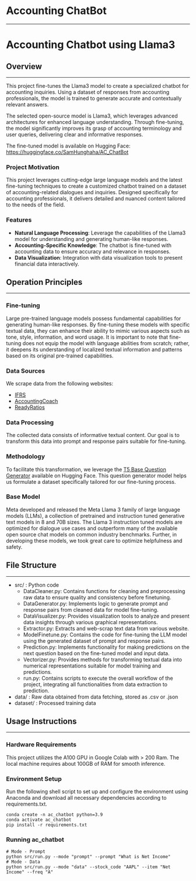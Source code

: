 # Accounting ChatBot
---

# Accounting Chatbot using Llama3

## Overview
---
This project fine-tunes the Llama3 model to create a specialized chatbot for accounting inquiries. Using a dataset of responses from accounting professionals, the model is trained to generate accurate and contextually relevant answers.

The selected open-source model is Llama3, which leverages advanced architectures for enhanced language understanding. Through fine-tuning, the model significantly improves its grasp of accounting terminology and user queries, delivering clear and informative responses.

The fine-tuned model is available on Hugging Face: https://huggingface.co/SamHunghaha/AC_ChatBot
### Project Motivation
This project leverages cutting-edge large language models and the latest fine-tuning techniques to create a customized chatbot trained on a dataset of accounting-related dialogues and inquiries. Designed specifically for accounting professionals, it delivers detailed and nuanced content tailored to the needs of the field.

### Features

- **Natural Language Processing**: Leverage the capabilities of the Llama3 model for understanding and generating human-like responses.
- **Accounting-Specific Knowledge**: The chatbot is fine-tuned with accounting data to ensure accuracy and relevance in responses.
- **Data Visualization**: Integration with data visualization tools to present financial data interactively.

## Operation Principles
---

### Fine-tuning
Large pre-trained language models possess fundamental capabilities for generating human-like responses. By fine-tuning these models with specific textual data, they can enhance their ability to mimic various aspects such as tone, style, information, and word usage. It is important to note that fine-tuning does not equip the model with language abilities from scratch; rather, it deepens its understanding of localized textual information and patterns based on its original pre-trained capabilities.

### Data Sources

We scrape data from the following websites:

- [IFRS](https://www.ifrs.org/)
- [AccountingCoach](https://www.accountingcoach.com/)
- [ReadyRatios](https://www.readyratios.com/)

### Data Processing

The collected data consists of informative textual content. Our goal is to transform this data into prompt and response pairs suitable for fine-tuning.

### Methodology

To facilitate this transformation, we leverage the [T5 Base Question Generator](https://huggingface.co/iarfmoose/t5-base-question-generator) available on Hugging Face. This question generator model helps us formulate a dataset specifically tailored for our fine-tuning process.

### Base Model
Meta developed and released the Meta Llama 3 family of large language models (LLMs), a collection of pretrained and instruction tuned generative text models in 8 and 70B sizes. The Llama 3 instruction tuned models are optimized for dialogue use cases and outperform many of the available open source chat models on common industry benchmarks. Further, in developing these models, we took great care to optimize helpfulness and safety.

## File Structure
---
- src/ : Python code
    - DataCleaner.py: Contains functions for cleaning and preprocessing raw data to ensure quality and consistency before finetuning.
    - DataGenerator.py: Implements logic to generate prompt and response pairs from cleaned data for model fine-tuning.
    - DataVisualizer.py: Provides visualization tools to analyze and present data insights through various graphical representations.
    - Extractor.py: Extracts and web-scrap text data from various website.
    - ModelFinetune.py: Contains the code for fine-tuning the LLM model using the generated dataset of prompt and response pairs.
    - Prediction.py: Implements functionality for making predictions on the next question based on the fine-tuned model and input data.
    - Vectorizer.py: Provides methods for transforming textual data into numerical representations suitable for model training and predictions.
    - run.py: Contains scripts to execute the overall workflow of the project, integrating all functionalities from data extraction to prediction.
- data/ : Raw data obtained from data fetching, stored as .csv or .json
- dataset/ : Processed training data

## Usage Instructions
--- 
### Hardware Requirements
This project utilizes the A100 GPU in Google Colab with > 200 Ram. The local machine requires about 100GB of RAM for smooth inference.

### Environment Setup
Run the following shell script to set up and configure the environment using Anaconda and download all necessary dependencies according to requirements.txt.

```
conda create -n ac_chatbot python=3.9
conda activate ac_chatbot
pip install -r requirements.txt
```

### Running ac_chatbot

```
# Mode - Prompt
python src/run.py --mode "prompt" --prompt "What is Net Income"
# Mode - Data
python src/run.py --mode "data" --stock_code "AAPL" --item "Net Income" --freq "A"
```